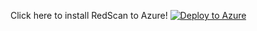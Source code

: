 Click here to install RedScan to Azure!
[![Deploy to Azure](https://aka.ms/deploytoazurebutton)](https://portal.azure.com/#create/Microsoft.Template/uri/https%3A%2F%2Fraw.githubusercontent.com%2Fsecprentice%2FAzureTest%2Fmain%2FdelegatedResourceManagement.json)
